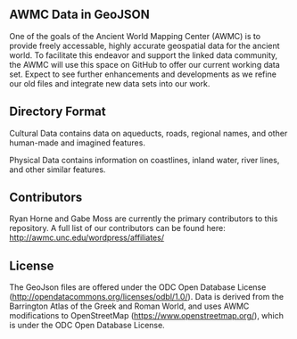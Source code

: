 ## AWMC Data in GeoJSON
 
One of the goals of the Ancient World Mapping Center (AWMC) is to provide freely accessable, highly accurate geospatial data for the ancient world. To facilitate this endeavor and support the linked data community, the AWMC will use this space on GitHub to offer our current working data set. Expect to see further enhancements and developments as we refine our old files and integrate new data sets into our work. 

## Directory Format

Cultural Data contains data on aqueducts, roads, regional names, and other human-made and imagined features.

Physical Data contains information on coastlines, inland water, river lines, and other similar features.


## Contributors

Ryan Horne and Gabe Moss are currently the primary contributors to this repository. A full list of our contributors can be found here: http://awmc.unc.edu/wordpress/affiliates/

## License

The GeoJson files are offered under the ODC Open Database License (http://opendatacommons.org/licenses/odbl/1.0/). Data is derived from the Barrington Atlas of the Greek and Roman World, and uses AWMC modifications to OpenStreetMap (https://www.openstreetmap.org/), which is under the ODC Open Database License.
